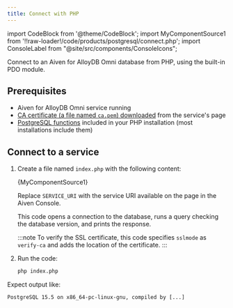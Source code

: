 ```yaml
---
title: Connect with PHP
---
```


import CodeBlock from '@theme/CodeBlock';
import MyComponentSource1 from '!!raw-loader!/code/products/postgresql/connect.php';
import ConsoleLabel from "@site/src/components/ConsoleIcons";

Connect to an Aiven for AlloyDB Omni database from PHP, using the built-in PDO module.

## Prerequisites

- Aiven for AlloyDB Omni service running
- [CA certificate (a file named `ca.pem`) downloaded](/docs/platform/concepts/tls-ssl-certificates#download-ca-certificates)
  from the service's <ConsoleLabel name="overview"/> page
- [PostgreSQL functions](https://www.php.net/manual/en/ref.pdo-pgsql.php) included in your
  PHP installation (most installations include them)

## Connect to a service

1. Create a file named `index.php` with the following content:

   <CodeBlock language='php'>{MyComponentSource1}</CodeBlock>

   Replace `SERVICE_URI` with the service URI available on the
   <ConsoleLabel name="overview"/> page in the Aiven Console.

   This code opens a connection to the database, runs a query checking the database version,
   and prints the response.

   :::note
   To verify the SSL certificate, this code specifies `sslmode` as `verify-ca` and adds
   the location of the certificate.
   :::

1. Run the code:

   ```bash
   php index.php
   ```

Expect output like:

```text
PostgreSQL 15.5 on x86_64-pc-linux-gnu, compiled by [...]
```

